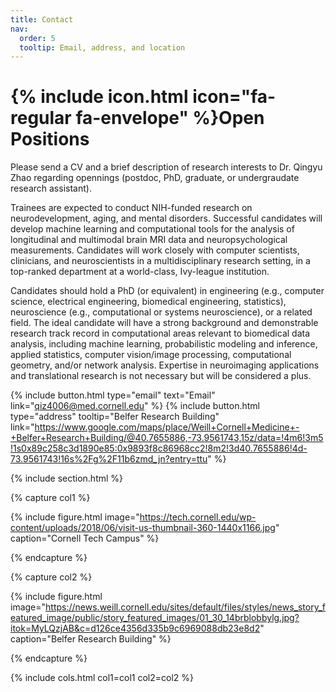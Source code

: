 ```yaml
---
title: Contact
nav:
  order: 5
  tooltip: Email, address, and location
---
```


# {% include icon.html icon="fa-regular fa-envelope" %}Open Positions

Please send a CV and a brief description of research interests to Dr. Qingyu Zhao regarding opennings (postdoc, PhD, graduate, or undergraudate research assistant).

Trainees are expected to conduct NIH-funded research on neurodevelopment, aging, and mental disorders. Successful candidates will develop machine learning and computational tools for the analysis of longitudinal and multimodal brain MRI data and neuropsychological measurements. Candidates will work closely with computer scientists, clinicians, and neuroscientists in a multidisciplinary research setting, in a top-ranked department at a world-class, Ivy-league institution.

Candidates should hold a PhD (or equivalent) in engineering (e.g., computer science, electrical engineering, biomedical engineering, statistics), neuroscience (e.g., computational or systems neuroscience), or a related field. The ideal candidate will have a strong background and demonstrable research track record in computational areas relevant to biomedical data analysis, including machine learning, probabilistic modeling and inference, applied statistics, computer vision/image processing, computational geometry, and/or network analysis. Expertise in neuroimaging applications and translational research is not necessary but will be considered a plus.

{%
  include button.html
  type="email"
  text="Email"
  link="qiz4006@med.cornell.edu"
%}
{%
  include button.html
  type="address"
  tooltip="Belfer Research Building"
  link="https://www.google.com/maps/place/Weill+Cornell+Medicine+-+Belfer+Research+Building/@40.7655886,-73.9561743,15z/data=!4m6!3m5!1s0x89c258c3d1890e85:0x9893f8c86968cc2!8m2!3d40.7655886!4d-73.9561743!16s%2Fg%2F11b6zmd_jn?entry=ttu"
%}

{% include section.html %}

{% capture col1 %}

{%
  include figure.html
  image="https://tech.cornell.edu/wp-content/uploads/2018/06/visit-us-thumbnail-360-1440x1166.jpg"
  caption="Cornell Tech Campus"
%}

{% endcapture %}

{% capture col2 %}

{%
  include figure.html
  image="https://news.weill.cornell.edu/sites/default/files/styles/news_story_featured_image/public/story_featured_images/01_30_14brblobbylg.jpg?itok=MyLQzjAB&c=d126ce4356d335b9c6969088db23e8d2"
  caption="Belfer Research Building"
%}

{% endcapture %}

{% include cols.html col1=col1 col2=col2 %}
